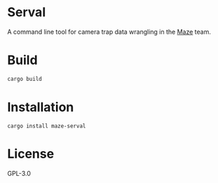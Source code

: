 # Serval

A command line tool for camera trap data wrangling in the [Maze](https://wsyxbcl.gitlab.io/ptilopsis) team.

# Build

```bash
cargo build
```

# Installation

```
cargo install maze-serval
```

# License
GPL-3.0